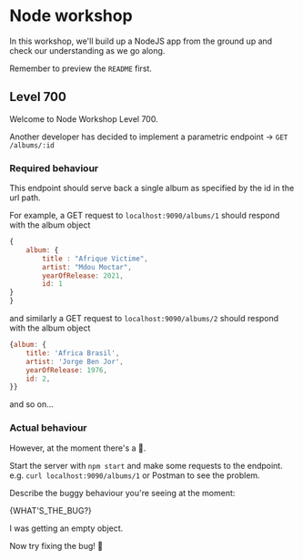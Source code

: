 # Node workshop

In this workshop, we'll build up a NodeJS app from the ground up and check our understanding as we go along.

Remember to preview the `README` first.

## Level 700

Welcome to Node Workshop Level 700.

Another developer has decided to implement a parametric endpoint -> `GET` `/albums/:id`

### Required behaviour

This endpoint should serve back a single album as specified by the id in the url path.

For example, a GET request to `localhost:9090/albums/1` should respond with the album object

```js
{
    album: {
        title : "Afrique Victime",
        artist: "Mdou Moctar",
        yearOfRelease: 2021,
        id: 1
}
}
```

and similarly a GET request to `localhost:9090/albums/2` should respond with the album object

```js
{album: {
    title: 'Africa Brasil',
    artist: 'Jorge Ben Jor',
    yearOfRelease: 1976,
    id: 2,
}}
```

and so on...

### Actual behaviour

However, at the moment there's a 🐛.

Start the server with `npm start` and make some requests to the endpoint. e.g. `curl localhost:9090/albums/1` or Postman to see the problem.

Describe the buggy behaviour you're seeing at the moment:

{WHAT'S_THE_BUG?}

I was getting an empty object.

Now try fixing the bug! 💪
